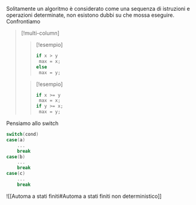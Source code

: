 Solitamente un algoritmo è considerato come una sequenza di istruzioni e operazioni determinate, non esistono dubbi su che mossa eseguire. Confrontiamo

>[!multi-column]
>
>>[!esempio]
>>```c
>>if x > y
>>	max = x;
>>else
>>	max = y;
>>```
>
>>[!esempio]
>>```c
>>if x >= y
>>	max = x;
>>if y >= x;
>>	max = y;
>>```

Pensiamo allo switch

```c
switch(cond)
case(a)
	...
	break
case(b)
	...
	break
case(c)
	...
	break
```


![[Automa a stati finiti#Automa a stati finiti non deterministico]]

